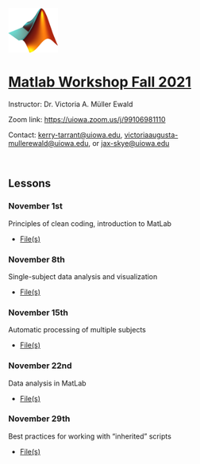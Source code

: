 <img src="assets/img/Matlab_Logo.png" width="100" height="90" class="inline"/>

# [Matlab Workshop Fall 2021](https://uihackyhour.github.io/matlabfall2021)

Instructor: Dr. Victoria A. Müller Ewald

Zoom link: https://uiowa.zoom.us/j/99106981110

Contact: kerry-tarrant@uiowa.edu, victoriaaugusta-mullerewald@uiowa.edu, or jax-skye@uiowa.edu

<br>

## Lessons

### November 1st
Principles of clean coding, introduction to MatLab
* <a href="https://downgit.github.io/#/home?url=https://github.com/UIHackyHour/matlabfall2021/tree/master/nov1" target="blank">File(s)</a>

### November 8th
Single-subject data analysis and visualization
* <a href="https://downgit.github.io/#/home?url=https://github.com/UIHackyHour/matlabfall2021/tree/master/nov8" download="download">File(s)</a>

### November 15th
Automatic processing of multiple subjects
* <a href="https://github.com/UIHackyHour/matlabfall2021/tree/master/nov15" download="download">File(s)</a>

### November 22nd
Data analysis in MatLab
* <a href="https://github.com/UIHackyHour/matlabfall2021/tree/master/nov22" download="download">File(s)</a>

### November 29th
Best practices for working with “inherited” scripts
* <a href="https://github.com/UIHackyHour/matlabfall2021/tree/master/nov29" download="download">File(s)</a>

<br>
<br>
<br>
<br>
<br>
<br>
<br>
<br>
<br>
